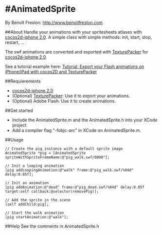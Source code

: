 #AnimatedSprite
==============
By Benoît Freslon: http://www.benoitfreslon.com

##About
Handle your animations with your spritesheets atlases with [cocos2d-iphone 2.0](http://www.cocos2d-iphone.org/).
A simple class with simple methods: init, start, stop, restart, ...

The swf animations are converted and exported with [TexturePacker](http://www.codeandweb.com/texturepacker) for [cocos2d-iphone 2.0](http://www.cocos2d-iphone.org/).

See a tutorial example here: [Tutorial: Export your Flash animations on iPhone/iPad with cocos2D and TexturePacker](http://www.benoitfreslon.com/tutorial-export-your-flash-animations-on-iphoneipad-with-cocos2d-and-texturepacker)

##Requierements
* [cocos2d-iphone 2.0](http://www.cocos2d-iphone.org/)
* (Optional) [TexturePacker](http://www.codeandweb.com/texturepacker): Use it to export your animations.
* (Optional) Adobe Flash: Use it to create animations.

##Get started
* Include the AnimatedSprite.m and the AnimatedSprite.h into your XCode project.
* Add a compiler flag "-fobjc-arc" in XCode on AnimatedSprite.m.

##Usage
```
// Create the pig instance with a default sprite image
AnimatedSprite *pig = [AnimatedSprite spriteWithSpriteFrameName:@"pig_walk.swf/0000"];
        
// Init a looping animation
[pig addLoopingAnimation:@"walk" frame:@"pig_walk.swf/%04d" delay:0.05f];
        
// Init an animation
[pig addAnimation:@"dead" frame:@"pig_dead.swf/%04d" delay:0.05f target:self callback:@selector(removePig)];
        
// Add the sprite in the scene
[self addChild:pig];
        
// Start the walk animation
[pig startAnimation:@"walk"];
```

##Help
See the comments in AnimatedSprite.h
